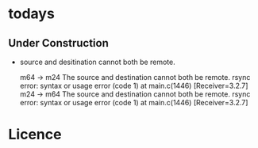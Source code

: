 # todays

## Under Construction

* source and desitination cannot both be remote.

    m64 -> m24
    The source and destination cannot both be remote.
    rsync error: syntax or usage error (code 1) at main.c(1446) [Receiver=3.2.7]
    m24 -> m64
    The source and destination cannot both be remote.
    rsync error: syntax or usage error (code 1) at main.c(1446) [Receiver=3.2.7]


# Licence

